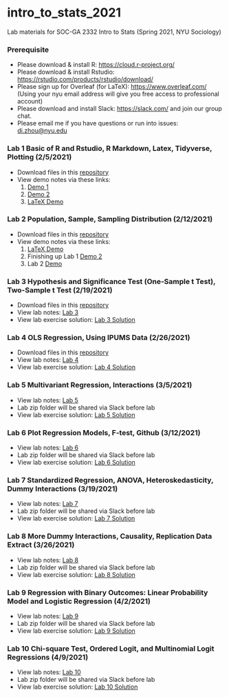 # intro_to_stats_2021
Lab materials for SOC-GA 2332 Intro to Stats (Spring 2021, NYU Sociology)

### Prerequisite
+ Please download & install R: https://cloud.r-project.org/
+ Please download & install Rstudio: https://rstudio.com/products/rstudio/download/
+ Please sign up for Overleaf (for LaTeX): https://www.overleaf.com/ (Using your nyu email address will give you free access to professional account)
+ Please download and install Slack: https://slack.com/ and join our group chat.
+ Please email me if you have questions or run into issues: di.zhou@nyu.edu

### Lab 1 Basic of R and Rstudio, R Markdown, Latex, Tidyverse, Plotting (2/5/2021)
+ Download files in this [repository](https://github.com/di-zhou/intro_to_stats_2021/archive/main.zip)
+ View demo notes via these links:
  1. [Demo 1](https://htmlpreview.github.io/?https://github.com/di-zhou/intro_to_stats_2021/blob/main/Lab1/lab1_demo1.html) 
  2. [Demo 2](https://htmlpreview.github.io/?https://github.com/di-zhou/intro_to_stats_2021/blob/main/Lab1/lab1_demo2.html)
  3. [LaTeX Demo](https://www.overleaf.com/read/hzxjchrngdkv)
  
### Lab 2 Population, Sample, Sampling Distribution (2/12/2021)
+ Download files in this [repository](https://github.com/di-zhou/intro_to_stats_2021/archive/main.zip)
+ View demo notes via these links:
  1. [LaTeX Demo](https://www.overleaf.com/read/hzxjchrngdkv)
  2. Finishing up Lab 1 [Demo 2](https://htmlpreview.github.io/?https://github.com/di-zhou/intro_to_stats_2021/blob/main/Lab1/lab1_demo2.html)
  3. Lab 2 [Demo](https://htmlpreview.github.io/?https://github.com/di-zhou/intro_to_stats_2021/blob/main/Lab2/lab2_demo.html)

### Lab 3 Hypothesis and Significance Test (One-Sample t Test), Two-Sample t Test (2/19/2021)
+ Download files in this [repository](https://github.com/di-zhou/intro_to_stats_2021/archive/main.zip)
+ View lab notes: [Lab 3](https://htmlpreview.github.io/?https://github.com/di-zhou/intro_to_stats_2021/blob/main/Lab3/Lab3.html)
+ View lab exercise solution: [Lab 3 Solution](https://htmlpreview.github.io/?https://github.com/di-zhou/intro_to_stats_2021/blob/main/Lab3/Lab3_exercise_solution.html)
  
### Lab 4 OLS Regression, Using IPUMS Data (2/26/2021)
+ Download files in this [repository](https://github.com/di-zhou/intro_to_stats_2021/archive/main.zip)
+ View lab notes: [Lab 4](https://htmlpreview.github.io/?https://github.com/di-zhou/intro_to_stats_2021/blob/main/Lab4/Lab4.html)
+ View lab exercise solution: [Lab 4 Solution](https://htmlpreview.github.io/?https://github.com/di-zhou/intro_to_stats_2021/blob/main/Lab4/Lab4_exercise_solution.html)
  
### Lab 5 Multivariant Regression, Interactions (3/5/2021)
+ View lab notes: [Lab 5](https://htmlpreview.github.io/?https://github.com/di-zhou/intro_to_stats_2021/blob/main/Lab5/Lab5.html)
+ Lab zip folder will be shared via Slack before lab
+ View lab exercise solution: [Lab 5 Solution](https://htmlpreview.github.io/?https://github.com/di-zhou/intro_to_stats_2021/blob/main/Lab5/Lab5_solution.html)

### Lab 6 Plot Regression Models, F-test, Github (3/12/2021)
+ View lab notes: [Lab 6](https://htmlpreview.github.io/?https://github.com/di-zhou/intro_to_stats_2021/blob/main/Lab6/Lab6.html)
+ Lab zip folder will be shared via Slack before lab
+ View lab exercise solution: [Lab 6 Solution](https://htmlpreview.github.io/?https://github.com/di-zhou/intro_to_stats_2021/blob/main/Lab6/Lab6_solution.html)

### Lab 7 Standardized Regression, ANOVA, Heteroskedasticity, Dummy Interactions (3/19/2021)
+ View lab notes: [Lab 7](https://htmlpreview.github.io/?https://github.com/di-zhou/intro_to_stats_2021/blob/main/Lab7/Lab7.html)
+ Lab zip folder will be shared via Slack before lab
+ View lab exercise solution: [Lab 7 Solution](https://htmlpreview.github.io/?https://github.com/di-zhou/intro_to_stats_2021/blob/main/Lab7/Lab7_solution.html)


### Lab 8 More Dummy Interactions, Causality, Replication Data Extract (3/26/2021)
+ View lab notes: [Lab 8](https://htmlpreview.github.io/?https://github.com/di-zhou/intro_to_stats_2021/blob/main/Lab8/Lab8.html)
+ Lab zip folder will be shared via Slack before lab
+ View lab exercise solution: [Lab 8 Solution](https://htmlpreview.github.io/?https://github.com/di-zhou/intro_to_stats_2021/blob/main/Lab8/Lab8_solution.html)

### Lab 9 Regression with Binary Outcomes: Linear Probability Model and Logistic Regression (4/2/2021)
+ View lab notes: [Lab 9](https://htmlpreview.github.io/?https://github.com/di-zhou/intro_to_stats_2021/blob/main/Lab9/Lab9.html)
+ Lab zip folder will be shared via Slack before lab
+ View lab exercise solution: [Lab 9 Solution](https://htmlpreview.github.io/?https://github.com/di-zhou/intro_to_stats_2021/blob/main/Lab9/Lab9_Solution.html)

### Lab 10 Chi-square Test, Ordered Logit, and Multinomial Logit Regressions (4/9/2021)
+ View lab notes: [Lab 10](https://htmlpreview.github.io/?https://github.com/di-zhou/intro_to_stats_2021/blob/main/Lab10/Lab10.html)
+ Lab zip folder will be shared via Slack before lab
+ View lab exercise solution: [Lab 10 Solution](https://htmlpreview.github.io/?https://github.com/di-zhou/intro_to_stats_2021/blob/main/Lab10/Lab10_solution.html)
